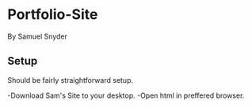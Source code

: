 # Portfolio-Site
By Samuel Snyder
## Setup
Should be fairly straightforward setup. 

-Download Sam's Site to your desktop.
-Open html in preffered browser.


